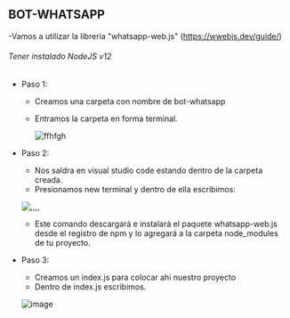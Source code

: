 ## BOT-WHATSAPP

-Vamos a utilizar la libreria "whatsapp-web.js" (https://wwebjs.dev/guide/)

###### Tener instalado NodeJS v12

+ Paso 1: 
    * Creamos una carpeta con nombre de bot-whatsapp
    * Entramos la carpeta en forma terminal.

      ![ffhfgh](https://github.com/MaricarmenCatalinaRaymundoRomero/Bot-Whatsapp/assets/129924045/007677e4-1464-46e8-ba56-505c56f14a4b)


+ Paso 2:
    * Nos saldra en visual studio code estando dentro de la carpeta creada.
    * Presionamos new terminal y dentro de ella escribimos:
   
   ![,,,,](https://github.com/MaricarmenCatalinaRaymundoRomero/Bot-Whatsapp/assets/129924045/47126f02-8522-4477-a1d8-f0126f616ea6)

    * Este comando descargará e instalará el paquete whatsapp-web.js desde el registro de npm y lo agregará a la carpeta node_modules de tu proyecto.
+ Paso 3:
    * Creamos un index.js para colocar ahi nuestro proyecto
    * Dentro de index.js escribimos.
    
    ![image](https://github.com/MaricarmenCatalinaRaymundoRomero/Bot-Whatsapp/assets/129924045/e8c175af-5ffe-4c57-9342-93b66ca4da2b)
 
    

